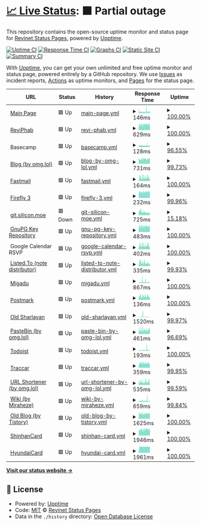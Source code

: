 # [📈 Live Status](https://status.revi.me): <!--live status--> **🟧 Partial outage**

This repository contains the open-source uptime monitor and status page for [Revinet Status Pages](https://status.revi.me), powered by [Upptime](https://github.com/upptime/upptime).

[![Uptime CI](https://github.com/revinet-status/upptime/workflows/Uptime%20CI/badge.svg)](https://github.com/revinet-status/upptime/actions?query=workflow%3A%22Uptime+CI%22)
[![Response Time CI](https://github.com/revinet-status/upptime/workflows/Response%20Time%20CI/badge.svg)](https://github.com/revinet-status/upptime/actions?query=workflow%3A%22Response+Time+CI%22)
[![Graphs CI](https://github.com/revinet-status/upptime/workflows/Graphs%20CI/badge.svg)](https://github.com/revinet-status/upptime/actions?query=workflow%3A%22Graphs+CI%22)
[![Static Site CI](https://github.com/revinet-status/upptime/workflows/Static%20Site%20CI/badge.svg)](https://github.com/revinet-status/upptime/actions?query=workflow%3A%22Static+Site+CI%22)
[![Summary CI](https://github.com/revinet-status/upptime/workflows/Summary%20CI/badge.svg)](https://github.com/revinet-status/upptime/actions?query=workflow%3A%22Summary+CI%22)

With [Upptime](https://upptime.js.org), you can get your own unlimited and free uptime monitor and status page, powered entirely by a GitHub repository. We use [Issues](https://github.com/revinet-status/upptime/issues) as incident reports, [Actions](https://github.com/revinet-status/upptime/actions) as uptime monitors, and [Pages](https://status.revi.me) for the status page.

<!--start: status pages-->
<!-- This summary is generated by Upptime (https://github.com/upptime/upptime) -->
<!-- Do not edit this manually, your changes will be overwritten -->
<!-- prettier-ignore -->
| URL | Status | History | Response Time | Uptime |
| --- | ------ | ------- | ------------- | ------ |
| <img alt="" src="https://icons.duckduckgo.com/ip3/revi.xyz.ico" height="13"> [Main Page](https://revi.xyz/) | 🟩 Up | [main-page.yml](https://github.com/revinet-status/upptime/commits/HEAD/history/main-page.yml) | <details><summary><img alt="Response time graph" src="./graphs/main-page/response-time-week.png" height="20"> 146ms</summary><br><a href="https://status.revi.me/history/main-page"><img alt="Response time 769" src="https://img.shields.io/endpoint?url=https%3A%2F%2Fraw.githubusercontent.com%2Frevinet-status%2Fupptime%2FHEAD%2Fapi%2Fmain-page%2Fresponse-time.json"></a><br><a href="https://status.revi.me/history/main-page"><img alt="24-hour response time 131" src="https://img.shields.io/endpoint?url=https%3A%2F%2Fraw.githubusercontent.com%2Frevinet-status%2Fupptime%2FHEAD%2Fapi%2Fmain-page%2Fresponse-time-day.json"></a><br><a href="https://status.revi.me/history/main-page"><img alt="7-day response time 146" src="https://img.shields.io/endpoint?url=https%3A%2F%2Fraw.githubusercontent.com%2Frevinet-status%2Fupptime%2FHEAD%2Fapi%2Fmain-page%2Fresponse-time-week.json"></a><br><a href="https://status.revi.me/history/main-page"><img alt="30-day response time 204" src="https://img.shields.io/endpoint?url=https%3A%2F%2Fraw.githubusercontent.com%2Frevinet-status%2Fupptime%2FHEAD%2Fapi%2Fmain-page%2Fresponse-time-month.json"></a><br><a href="https://status.revi.me/history/main-page"><img alt="1-year response time 769" src="https://img.shields.io/endpoint?url=https%3A%2F%2Fraw.githubusercontent.com%2Frevinet-status%2Fupptime%2FHEAD%2Fapi%2Fmain-page%2Fresponse-time-year.json"></a></details> | <details><summary><a href="https://status.revi.me/history/main-page">100.00%</a></summary><a href="https://status.revi.me/history/main-page"><img alt="All-time uptime 99.28%" src="https://img.shields.io/endpoint?url=https%3A%2F%2Fraw.githubusercontent.com%2Frevinet-status%2Fupptime%2FHEAD%2Fapi%2Fmain-page%2Fuptime.json"></a><br><a href="https://status.revi.me/history/main-page"><img alt="24-hour uptime 100.00%" src="https://img.shields.io/endpoint?url=https%3A%2F%2Fraw.githubusercontent.com%2Frevinet-status%2Fupptime%2FHEAD%2Fapi%2Fmain-page%2Fuptime-day.json"></a><br><a href="https://status.revi.me/history/main-page"><img alt="7-day uptime 100.00%" src="https://img.shields.io/endpoint?url=https%3A%2F%2Fraw.githubusercontent.com%2Frevinet-status%2Fupptime%2FHEAD%2Fapi%2Fmain-page%2Fuptime-week.json"></a><br><a href="https://status.revi.me/history/main-page"><img alt="30-day uptime 99.99%" src="https://img.shields.io/endpoint?url=https%3A%2F%2Fraw.githubusercontent.com%2Frevinet-status%2Fupptime%2FHEAD%2Fapi%2Fmain-page%2Fuptime-month.json"></a><br><a href="https://status.revi.me/history/main-page"><img alt="1-year uptime 99.28%" src="https://img.shields.io/endpoint?url=https%3A%2F%2Fraw.githubusercontent.com%2Frevinet-status%2Fupptime%2FHEAD%2Fapi%2Fmain-page%2Fuptime-year.json"></a></details>
| <img alt="" src="https://icons.duckduckgo.com/ip3/stuff.revi.xyz.ico" height="13"> [ReviPhab](https://stuff.revi.xyz/status/) | 🟩 Up | [revi-phab.yml](https://github.com/revinet-status/upptime/commits/HEAD/history/revi-phab.yml) | <details><summary><img alt="Response time graph" src="./graphs/revi-phab/response-time-week.png" height="20"> 629ms</summary><br><a href="https://status.revi.me/history/revi-phab"><img alt="Response time 785" src="https://img.shields.io/endpoint?url=https%3A%2F%2Fraw.githubusercontent.com%2Frevinet-status%2Fupptime%2FHEAD%2Fapi%2Frevi-phab%2Fresponse-time.json"></a><br><a href="https://status.revi.me/history/revi-phab"><img alt="24-hour response time 653" src="https://img.shields.io/endpoint?url=https%3A%2F%2Fraw.githubusercontent.com%2Frevinet-status%2Fupptime%2FHEAD%2Fapi%2Frevi-phab%2Fresponse-time-day.json"></a><br><a href="https://status.revi.me/history/revi-phab"><img alt="7-day response time 629" src="https://img.shields.io/endpoint?url=https%3A%2F%2Fraw.githubusercontent.com%2Frevinet-status%2Fupptime%2FHEAD%2Fapi%2Frevi-phab%2Fresponse-time-week.json"></a><br><a href="https://status.revi.me/history/revi-phab"><img alt="30-day response time 643" src="https://img.shields.io/endpoint?url=https%3A%2F%2Fraw.githubusercontent.com%2Frevinet-status%2Fupptime%2FHEAD%2Fapi%2Frevi-phab%2Fresponse-time-month.json"></a><br><a href="https://status.revi.me/history/revi-phab"><img alt="1-year response time 785" src="https://img.shields.io/endpoint?url=https%3A%2F%2Fraw.githubusercontent.com%2Frevinet-status%2Fupptime%2FHEAD%2Fapi%2Frevi-phab%2Fresponse-time-year.json"></a></details> | <details><summary><a href="https://status.revi.me/history/revi-phab">100.00%</a></summary><a href="https://status.revi.me/history/revi-phab"><img alt="All-time uptime 85.86%" src="https://img.shields.io/endpoint?url=https%3A%2F%2Fraw.githubusercontent.com%2Frevinet-status%2Fupptime%2FHEAD%2Fapi%2Frevi-phab%2Fuptime.json"></a><br><a href="https://status.revi.me/history/revi-phab"><img alt="24-hour uptime 100.00%" src="https://img.shields.io/endpoint?url=https%3A%2F%2Fraw.githubusercontent.com%2Frevinet-status%2Fupptime%2FHEAD%2Fapi%2Frevi-phab%2Fuptime-day.json"></a><br><a href="https://status.revi.me/history/revi-phab"><img alt="7-day uptime 100.00%" src="https://img.shields.io/endpoint?url=https%3A%2F%2Fraw.githubusercontent.com%2Frevinet-status%2Fupptime%2FHEAD%2Fapi%2Frevi-phab%2Fuptime-week.json"></a><br><a href="https://status.revi.me/history/revi-phab"><img alt="30-day uptime 100.00%" src="https://img.shields.io/endpoint?url=https%3A%2F%2Fraw.githubusercontent.com%2Frevinet-status%2Fupptime%2FHEAD%2Fapi%2Frevi-phab%2Fuptime-month.json"></a><br><a href="https://status.revi.me/history/revi-phab"><img alt="1-year uptime 85.86%" src="https://img.shields.io/endpoint?url=https%3A%2F%2Fraw.githubusercontent.com%2Frevinet-status%2Fupptime%2FHEAD%2Fapi%2Frevi-phab%2Fuptime-year.json"></a></details>
| <img alt="" src="https://basecamp.com/favicon.ico" height="13"> Basecamp | 🟩 Up | [basecamp.yml](https://github.com/revinet-status/upptime/commits/HEAD/history/basecamp.yml) | <details><summary><img alt="Response time graph" src="./graphs/basecamp/response-time-week.png" height="20"> 128ms</summary><br><a href="https://status.revi.me/history/basecamp"><img alt="Response time 146" src="https://img.shields.io/endpoint?url=https%3A%2F%2Fraw.githubusercontent.com%2Frevinet-status%2Fupptime%2FHEAD%2Fapi%2Fbasecamp%2Fresponse-time.json"></a><br><a href="https://status.revi.me/history/basecamp"><img alt="24-hour response time 131" src="https://img.shields.io/endpoint?url=https%3A%2F%2Fraw.githubusercontent.com%2Frevinet-status%2Fupptime%2FHEAD%2Fapi%2Fbasecamp%2Fresponse-time-day.json"></a><br><a href="https://status.revi.me/history/basecamp"><img alt="7-day response time 128" src="https://img.shields.io/endpoint?url=https%3A%2F%2Fraw.githubusercontent.com%2Frevinet-status%2Fupptime%2FHEAD%2Fapi%2Fbasecamp%2Fresponse-time-week.json"></a><br><a href="https://status.revi.me/history/basecamp"><img alt="30-day response time 139" src="https://img.shields.io/endpoint?url=https%3A%2F%2Fraw.githubusercontent.com%2Frevinet-status%2Fupptime%2FHEAD%2Fapi%2Fbasecamp%2Fresponse-time-month.json"></a><br><a href="https://status.revi.me/history/basecamp"><img alt="1-year response time 146" src="https://img.shields.io/endpoint?url=https%3A%2F%2Fraw.githubusercontent.com%2Frevinet-status%2Fupptime%2FHEAD%2Fapi%2Fbasecamp%2Fresponse-time-year.json"></a></details> | <details><summary><a href="https://status.revi.me/history/basecamp">96.55%</a></summary><a href="https://status.revi.me/history/basecamp"><img alt="All-time uptime 99.84%" src="https://img.shields.io/endpoint?url=https%3A%2F%2Fraw.githubusercontent.com%2Frevinet-status%2Fupptime%2FHEAD%2Fapi%2Fbasecamp%2Fuptime.json"></a><br><a href="https://status.revi.me/history/basecamp"><img alt="24-hour uptime 94.83%" src="https://img.shields.io/endpoint?url=https%3A%2F%2Fraw.githubusercontent.com%2Frevinet-status%2Fupptime%2FHEAD%2Fapi%2Fbasecamp%2Fuptime-day.json"></a><br><a href="https://status.revi.me/history/basecamp"><img alt="7-day uptime 96.55%" src="https://img.shields.io/endpoint?url=https%3A%2F%2Fraw.githubusercontent.com%2Frevinet-status%2Fupptime%2FHEAD%2Fapi%2Fbasecamp%2Fuptime-week.json"></a><br><a href="https://status.revi.me/history/basecamp"><img alt="30-day uptime 99.03%" src="https://img.shields.io/endpoint?url=https%3A%2F%2Fraw.githubusercontent.com%2Frevinet-status%2Fupptime%2FHEAD%2Fapi%2Fbasecamp%2Fuptime-month.json"></a><br><a href="https://status.revi.me/history/basecamp"><img alt="1-year uptime 99.84%" src="https://img.shields.io/endpoint?url=https%3A%2F%2Fraw.githubusercontent.com%2Frevinet-status%2Fupptime%2FHEAD%2Fapi%2Fbasecamp%2Fuptime-year.json"></a></details>
| <img alt="" src="https://icons.duckduckgo.com/ip3/revi.blog.ico" height="13"> [Blog (by omg.lol)](https://revi.blog/P86) | 🟩 Up | [blog-by-omg-lol.yml](https://github.com/revinet-status/upptime/commits/HEAD/history/blog-by-omg-lol.yml) | <details><summary><img alt="Response time graph" src="./graphs/blog-by-omg-lol/response-time-week.png" height="20"> 731ms</summary><br><a href="https://status.revi.me/history/blog-by-omg-lol"><img alt="Response time 740" src="https://img.shields.io/endpoint?url=https%3A%2F%2Fraw.githubusercontent.com%2Frevinet-status%2Fupptime%2FHEAD%2Fapi%2Fblog-by-omg-lol%2Fresponse-time.json"></a><br><a href="https://status.revi.me/history/blog-by-omg-lol"><img alt="24-hour response time 796" src="https://img.shields.io/endpoint?url=https%3A%2F%2Fraw.githubusercontent.com%2Frevinet-status%2Fupptime%2FHEAD%2Fapi%2Fblog-by-omg-lol%2Fresponse-time-day.json"></a><br><a href="https://status.revi.me/history/blog-by-omg-lol"><img alt="7-day response time 731" src="https://img.shields.io/endpoint?url=https%3A%2F%2Fraw.githubusercontent.com%2Frevinet-status%2Fupptime%2FHEAD%2Fapi%2Fblog-by-omg-lol%2Fresponse-time-week.json"></a><br><a href="https://status.revi.me/history/blog-by-omg-lol"><img alt="30-day response time 832" src="https://img.shields.io/endpoint?url=https%3A%2F%2Fraw.githubusercontent.com%2Frevinet-status%2Fupptime%2FHEAD%2Fapi%2Fblog-by-omg-lol%2Fresponse-time-month.json"></a><br><a href="https://status.revi.me/history/blog-by-omg-lol"><img alt="1-year response time 740" src="https://img.shields.io/endpoint?url=https%3A%2F%2Fraw.githubusercontent.com%2Frevinet-status%2Fupptime%2FHEAD%2Fapi%2Fblog-by-omg-lol%2Fresponse-time-year.json"></a></details> | <details><summary><a href="https://status.revi.me/history/blog-by-omg-lol">99.73%</a></summary><a href="https://status.revi.me/history/blog-by-omg-lol"><img alt="All-time uptime 96.36%" src="https://img.shields.io/endpoint?url=https%3A%2F%2Fraw.githubusercontent.com%2Frevinet-status%2Fupptime%2FHEAD%2Fapi%2Fblog-by-omg-lol%2Fuptime.json"></a><br><a href="https://status.revi.me/history/blog-by-omg-lol"><img alt="24-hour uptime 99.11%" src="https://img.shields.io/endpoint?url=https%3A%2F%2Fraw.githubusercontent.com%2Frevinet-status%2Fupptime%2FHEAD%2Fapi%2Fblog-by-omg-lol%2Fuptime-day.json"></a><br><a href="https://status.revi.me/history/blog-by-omg-lol"><img alt="7-day uptime 99.73%" src="https://img.shields.io/endpoint?url=https%3A%2F%2Fraw.githubusercontent.com%2Frevinet-status%2Fupptime%2FHEAD%2Fapi%2Fblog-by-omg-lol%2Fuptime-week.json"></a><br><a href="https://status.revi.me/history/blog-by-omg-lol"><img alt="30-day uptime 99.78%" src="https://img.shields.io/endpoint?url=https%3A%2F%2Fraw.githubusercontent.com%2Frevinet-status%2Fupptime%2FHEAD%2Fapi%2Fblog-by-omg-lol%2Fuptime-month.json"></a><br><a href="https://status.revi.me/history/blog-by-omg-lol"><img alt="1-year uptime 96.36%" src="https://img.shields.io/endpoint?url=https%3A%2F%2Fraw.githubusercontent.com%2Frevinet-status%2Fupptime%2FHEAD%2Fapi%2Fblog-by-omg-lol%2Fuptime-year.json"></a></details>
| <img alt="" src="https://icons.duckduckgo.com/ip3/app.fastmail.com.ico" height="13"> [Fastmail](https://app.fastmail.com/) | 🟩 Up | [fastmail.yml](https://github.com/revinet-status/upptime/commits/HEAD/history/fastmail.yml) | <details><summary><img alt="Response time graph" src="./graphs/fastmail/response-time-week.png" height="20"> 164ms</summary><br><a href="https://status.revi.me/history/fastmail"><img alt="Response time 184" src="https://img.shields.io/endpoint?url=https%3A%2F%2Fraw.githubusercontent.com%2Frevinet-status%2Fupptime%2FHEAD%2Fapi%2Ffastmail%2Fresponse-time.json"></a><br><a href="https://status.revi.me/history/fastmail"><img alt="24-hour response time 145" src="https://img.shields.io/endpoint?url=https%3A%2F%2Fraw.githubusercontent.com%2Frevinet-status%2Fupptime%2FHEAD%2Fapi%2Ffastmail%2Fresponse-time-day.json"></a><br><a href="https://status.revi.me/history/fastmail"><img alt="7-day response time 164" src="https://img.shields.io/endpoint?url=https%3A%2F%2Fraw.githubusercontent.com%2Frevinet-status%2Fupptime%2FHEAD%2Fapi%2Ffastmail%2Fresponse-time-week.json"></a><br><a href="https://status.revi.me/history/fastmail"><img alt="30-day response time 163" src="https://img.shields.io/endpoint?url=https%3A%2F%2Fraw.githubusercontent.com%2Frevinet-status%2Fupptime%2FHEAD%2Fapi%2Ffastmail%2Fresponse-time-month.json"></a><br><a href="https://status.revi.me/history/fastmail"><img alt="1-year response time 184" src="https://img.shields.io/endpoint?url=https%3A%2F%2Fraw.githubusercontent.com%2Frevinet-status%2Fupptime%2FHEAD%2Fapi%2Ffastmail%2Fresponse-time-year.json"></a></details> | <details><summary><a href="https://status.revi.me/history/fastmail">100.00%</a></summary><a href="https://status.revi.me/history/fastmail"><img alt="All-time uptime 100.00%" src="https://img.shields.io/endpoint?url=https%3A%2F%2Fraw.githubusercontent.com%2Frevinet-status%2Fupptime%2FHEAD%2Fapi%2Ffastmail%2Fuptime.json"></a><br><a href="https://status.revi.me/history/fastmail"><img alt="24-hour uptime 100.00%" src="https://img.shields.io/endpoint?url=https%3A%2F%2Fraw.githubusercontent.com%2Frevinet-status%2Fupptime%2FHEAD%2Fapi%2Ffastmail%2Fuptime-day.json"></a><br><a href="https://status.revi.me/history/fastmail"><img alt="7-day uptime 100.00%" src="https://img.shields.io/endpoint?url=https%3A%2F%2Fraw.githubusercontent.com%2Frevinet-status%2Fupptime%2FHEAD%2Fapi%2Ffastmail%2Fuptime-week.json"></a><br><a href="https://status.revi.me/history/fastmail"><img alt="30-day uptime 100.00%" src="https://img.shields.io/endpoint?url=https%3A%2F%2Fraw.githubusercontent.com%2Frevinet-status%2Fupptime%2FHEAD%2Fapi%2Ffastmail%2Fuptime-month.json"></a><br><a href="https://status.revi.me/history/fastmail"><img alt="1-year uptime 100.00%" src="https://img.shields.io/endpoint?url=https%3A%2F%2Fraw.githubusercontent.com%2Frevinet-status%2Fupptime%2FHEAD%2Fapi%2Ffastmail%2Fuptime-year.json"></a></details>
| <img alt="" src="https://icons.duckduckgo.com/ip3/ff3.revi.xyz.ico" height="13"> [Firefly 3](https://ff3.revi.xyz/login) | 🟩 Up | [firefly-3.yml](https://github.com/revinet-status/upptime/commits/HEAD/history/firefly-3.yml) | <details><summary><img alt="Response time graph" src="./graphs/firefly-3/response-time-week.png" height="20"> 232ms</summary><br><a href="https://status.revi.me/history/firefly-3"><img alt="Response time 244" src="https://img.shields.io/endpoint?url=https%3A%2F%2Fraw.githubusercontent.com%2Frevinet-status%2Fupptime%2FHEAD%2Fapi%2Ffirefly-3%2Fresponse-time.json"></a><br><a href="https://status.revi.me/history/firefly-3"><img alt="24-hour response time 244" src="https://img.shields.io/endpoint?url=https%3A%2F%2Fraw.githubusercontent.com%2Frevinet-status%2Fupptime%2FHEAD%2Fapi%2Ffirefly-3%2Fresponse-time-day.json"></a><br><a href="https://status.revi.me/history/firefly-3"><img alt="7-day response time 232" src="https://img.shields.io/endpoint?url=https%3A%2F%2Fraw.githubusercontent.com%2Frevinet-status%2Fupptime%2FHEAD%2Fapi%2Ffirefly-3%2Fresponse-time-week.json"></a><br><a href="https://status.revi.me/history/firefly-3"><img alt="30-day response time 255" src="https://img.shields.io/endpoint?url=https%3A%2F%2Fraw.githubusercontent.com%2Frevinet-status%2Fupptime%2FHEAD%2Fapi%2Ffirefly-3%2Fresponse-time-month.json"></a><br><a href="https://status.revi.me/history/firefly-3"><img alt="1-year response time 244" src="https://img.shields.io/endpoint?url=https%3A%2F%2Fraw.githubusercontent.com%2Frevinet-status%2Fupptime%2FHEAD%2Fapi%2Ffirefly-3%2Fresponse-time-year.json"></a></details> | <details><summary><a href="https://status.revi.me/history/firefly-3">99.96%</a></summary><a href="https://status.revi.me/history/firefly-3"><img alt="All-time uptime 96.82%" src="https://img.shields.io/endpoint?url=https%3A%2F%2Fraw.githubusercontent.com%2Frevinet-status%2Fupptime%2FHEAD%2Fapi%2Ffirefly-3%2Fuptime.json"></a><br><a href="https://status.revi.me/history/firefly-3"><img alt="24-hour uptime 100.00%" src="https://img.shields.io/endpoint?url=https%3A%2F%2Fraw.githubusercontent.com%2Frevinet-status%2Fupptime%2FHEAD%2Fapi%2Ffirefly-3%2Fuptime-day.json"></a><br><a href="https://status.revi.me/history/firefly-3"><img alt="7-day uptime 99.96%" src="https://img.shields.io/endpoint?url=https%3A%2F%2Fraw.githubusercontent.com%2Frevinet-status%2Fupptime%2FHEAD%2Fapi%2Ffirefly-3%2Fuptime-week.json"></a><br><a href="https://status.revi.me/history/firefly-3"><img alt="30-day uptime 98.20%" src="https://img.shields.io/endpoint?url=https%3A%2F%2Fraw.githubusercontent.com%2Frevinet-status%2Fupptime%2FHEAD%2Fapi%2Ffirefly-3%2Fuptime-month.json"></a><br><a href="https://status.revi.me/history/firefly-3"><img alt="1-year uptime 96.82%" src="https://img.shields.io/endpoint?url=https%3A%2F%2Fraw.githubusercontent.com%2Frevinet-status%2Fupptime%2FHEAD%2Fapi%2Ffirefly-3%2Fuptime-year.json"></a></details>
| <img alt="" src="https://icons.duckduckgo.com/ip3/git.silicon.moe.ico" height="13"> [git.silicon.moe](https://git.silicon.moe/revi/todo/-/issues/4) | 🟥 Down | [git-silicon-moe.yml](https://github.com/revinet-status/upptime/commits/HEAD/history/git-silicon-moe.yml) | <details><summary><img alt="Response time graph" src="./graphs/git-silicon-moe/response-time-week.png" height="20"> 725ms</summary><br><a href="https://status.revi.me/history/git-silicon-moe"><img alt="Response time 1050" src="https://img.shields.io/endpoint?url=https%3A%2F%2Fraw.githubusercontent.com%2Frevinet-status%2Fupptime%2FHEAD%2Fapi%2Fgit-silicon-moe%2Fresponse-time.json"></a><br><a href="https://status.revi.me/history/git-silicon-moe"><img alt="24-hour response time 610" src="https://img.shields.io/endpoint?url=https%3A%2F%2Fraw.githubusercontent.com%2Frevinet-status%2Fupptime%2FHEAD%2Fapi%2Fgit-silicon-moe%2Fresponse-time-day.json"></a><br><a href="https://status.revi.me/history/git-silicon-moe"><img alt="7-day response time 725" src="https://img.shields.io/endpoint?url=https%3A%2F%2Fraw.githubusercontent.com%2Frevinet-status%2Fupptime%2FHEAD%2Fapi%2Fgit-silicon-moe%2Fresponse-time-week.json"></a><br><a href="https://status.revi.me/history/git-silicon-moe"><img alt="30-day response time 941" src="https://img.shields.io/endpoint?url=https%3A%2F%2Fraw.githubusercontent.com%2Frevinet-status%2Fupptime%2FHEAD%2Fapi%2Fgit-silicon-moe%2Fresponse-time-month.json"></a><br><a href="https://status.revi.me/history/git-silicon-moe"><img alt="1-year response time 1050" src="https://img.shields.io/endpoint?url=https%3A%2F%2Fraw.githubusercontent.com%2Frevinet-status%2Fupptime%2FHEAD%2Fapi%2Fgit-silicon-moe%2Fresponse-time-year.json"></a></details> | <details><summary><a href="https://status.revi.me/history/git-silicon-moe">15.18%</a></summary><a href="https://status.revi.me/history/git-silicon-moe"><img alt="All-time uptime 95.91%" src="https://img.shields.io/endpoint?url=https%3A%2F%2Fraw.githubusercontent.com%2Frevinet-status%2Fupptime%2FHEAD%2Fapi%2Fgit-silicon-moe%2Fuptime.json"></a><br><a href="https://status.revi.me/history/git-silicon-moe"><img alt="24-hour uptime 0.00%" src="https://img.shields.io/endpoint?url=https%3A%2F%2Fraw.githubusercontent.com%2Frevinet-status%2Fupptime%2FHEAD%2Fapi%2Fgit-silicon-moe%2Fuptime-day.json"></a><br><a href="https://status.revi.me/history/git-silicon-moe"><img alt="7-day uptime 15.18%" src="https://img.shields.io/endpoint?url=https%3A%2F%2Fraw.githubusercontent.com%2Frevinet-status%2Fupptime%2FHEAD%2Fapi%2Fgit-silicon-moe%2Fuptime-week.json"></a><br><a href="https://status.revi.me/history/git-silicon-moe"><img alt="30-day uptime 80.47%" src="https://img.shields.io/endpoint?url=https%3A%2F%2Fraw.githubusercontent.com%2Frevinet-status%2Fupptime%2FHEAD%2Fapi%2Fgit-silicon-moe%2Fuptime-month.json"></a><br><a href="https://status.revi.me/history/git-silicon-moe"><img alt="1-year uptime 95.91%" src="https://img.shields.io/endpoint?url=https%3A%2F%2Fraw.githubusercontent.com%2Frevinet-status%2Fupptime%2FHEAD%2Fapi%2Fgit-silicon-moe%2Fuptime-year.json"></a></details>
| <img alt="" src="https://static.miraheze.org/reviwiki/0/09/Reviwikifavicon.ico" height="13"> [GnuPG Key Repository](https://k.revi.xyz/0xBEFF197A.asc) | 🟩 Up | [gnu-pg-key-repository.yml](https://github.com/revinet-status/upptime/commits/HEAD/history/gnu-pg-key-repository.yml) | <details><summary><img alt="Response time graph" src="./graphs/gnu-pg-key-repository/response-time-week.png" height="20"> 483ms</summary><br><a href="https://status.revi.me/history/gnu-pg-key-repository"><img alt="Response time 471" src="https://img.shields.io/endpoint?url=https%3A%2F%2Fraw.githubusercontent.com%2Frevinet-status%2Fupptime%2FHEAD%2Fapi%2Fgnu-pg-key-repository%2Fresponse-time.json"></a><br><a href="https://status.revi.me/history/gnu-pg-key-repository"><img alt="24-hour response time 473" src="https://img.shields.io/endpoint?url=https%3A%2F%2Fraw.githubusercontent.com%2Frevinet-status%2Fupptime%2FHEAD%2Fapi%2Fgnu-pg-key-repository%2Fresponse-time-day.json"></a><br><a href="https://status.revi.me/history/gnu-pg-key-repository"><img alt="7-day response time 483" src="https://img.shields.io/endpoint?url=https%3A%2F%2Fraw.githubusercontent.com%2Frevinet-status%2Fupptime%2FHEAD%2Fapi%2Fgnu-pg-key-repository%2Fresponse-time-week.json"></a><br><a href="https://status.revi.me/history/gnu-pg-key-repository"><img alt="30-day response time 485" src="https://img.shields.io/endpoint?url=https%3A%2F%2Fraw.githubusercontent.com%2Frevinet-status%2Fupptime%2FHEAD%2Fapi%2Fgnu-pg-key-repository%2Fresponse-time-month.json"></a><br><a href="https://status.revi.me/history/gnu-pg-key-repository"><img alt="1-year response time 471" src="https://img.shields.io/endpoint?url=https%3A%2F%2Fraw.githubusercontent.com%2Frevinet-status%2Fupptime%2FHEAD%2Fapi%2Fgnu-pg-key-repository%2Fresponse-time-year.json"></a></details> | <details><summary><a href="https://status.revi.me/history/gnu-pg-key-repository">100.00%</a></summary><a href="https://status.revi.me/history/gnu-pg-key-repository"><img alt="All-time uptime 100.00%" src="https://img.shields.io/endpoint?url=https%3A%2F%2Fraw.githubusercontent.com%2Frevinet-status%2Fupptime%2FHEAD%2Fapi%2Fgnu-pg-key-repository%2Fuptime.json"></a><br><a href="https://status.revi.me/history/gnu-pg-key-repository"><img alt="24-hour uptime 100.00%" src="https://img.shields.io/endpoint?url=https%3A%2F%2Fraw.githubusercontent.com%2Frevinet-status%2Fupptime%2FHEAD%2Fapi%2Fgnu-pg-key-repository%2Fuptime-day.json"></a><br><a href="https://status.revi.me/history/gnu-pg-key-repository"><img alt="7-day uptime 100.00%" src="https://img.shields.io/endpoint?url=https%3A%2F%2Fraw.githubusercontent.com%2Frevinet-status%2Fupptime%2FHEAD%2Fapi%2Fgnu-pg-key-repository%2Fuptime-week.json"></a><br><a href="https://status.revi.me/history/gnu-pg-key-repository"><img alt="30-day uptime 100.00%" src="https://img.shields.io/endpoint?url=https%3A%2F%2Fraw.githubusercontent.com%2Frevinet-status%2Fupptime%2FHEAD%2Fapi%2Fgnu-pg-key-repository%2Fuptime-month.json"></a><br><a href="https://status.revi.me/history/gnu-pg-key-repository"><img alt="1-year uptime 100.00%" src="https://img.shields.io/endpoint?url=https%3A%2F%2Fraw.githubusercontent.com%2Frevinet-status%2Fupptime%2FHEAD%2Fapi%2Fgnu-pg-key-repository%2Fuptime-year.json"></a></details>
| <img alt="" src="https://workspace.google.com/favicon.ico" height="13"> Google Calendar RSVP | 🟩 Up | [google-calendar-rsvp.yml](https://github.com/revinet-status/upptime/commits/HEAD/history/google-calendar-rsvp.yml) | <details><summary><img alt="Response time graph" src="./graphs/google-calendar-rsvp/response-time-week.png" height="20"> 402ms</summary><br><a href="https://status.revi.me/history/google-calendar-rsvp"><img alt="Response time 249" src="https://img.shields.io/endpoint?url=https%3A%2F%2Fraw.githubusercontent.com%2Frevinet-status%2Fupptime%2FHEAD%2Fapi%2Fgoogle-calendar-rsvp%2Fresponse-time.json"></a><br><a href="https://status.revi.me/history/google-calendar-rsvp"><img alt="24-hour response time 373" src="https://img.shields.io/endpoint?url=https%3A%2F%2Fraw.githubusercontent.com%2Frevinet-status%2Fupptime%2FHEAD%2Fapi%2Fgoogle-calendar-rsvp%2Fresponse-time-day.json"></a><br><a href="https://status.revi.me/history/google-calendar-rsvp"><img alt="7-day response time 402" src="https://img.shields.io/endpoint?url=https%3A%2F%2Fraw.githubusercontent.com%2Frevinet-status%2Fupptime%2FHEAD%2Fapi%2Fgoogle-calendar-rsvp%2Fresponse-time-week.json"></a><br><a href="https://status.revi.me/history/google-calendar-rsvp"><img alt="30-day response time 338" src="https://img.shields.io/endpoint?url=https%3A%2F%2Fraw.githubusercontent.com%2Frevinet-status%2Fupptime%2FHEAD%2Fapi%2Fgoogle-calendar-rsvp%2Fresponse-time-month.json"></a><br><a href="https://status.revi.me/history/google-calendar-rsvp"><img alt="1-year response time 249" src="https://img.shields.io/endpoint?url=https%3A%2F%2Fraw.githubusercontent.com%2Frevinet-status%2Fupptime%2FHEAD%2Fapi%2Fgoogle-calendar-rsvp%2Fresponse-time-year.json"></a></details> | <details><summary><a href="https://status.revi.me/history/google-calendar-rsvp">100.00%</a></summary><a href="https://status.revi.me/history/google-calendar-rsvp"><img alt="All-time uptime 100.00%" src="https://img.shields.io/endpoint?url=https%3A%2F%2Fraw.githubusercontent.com%2Frevinet-status%2Fupptime%2FHEAD%2Fapi%2Fgoogle-calendar-rsvp%2Fuptime.json"></a><br><a href="https://status.revi.me/history/google-calendar-rsvp"><img alt="24-hour uptime 100.00%" src="https://img.shields.io/endpoint?url=https%3A%2F%2Fraw.githubusercontent.com%2Frevinet-status%2Fupptime%2FHEAD%2Fapi%2Fgoogle-calendar-rsvp%2Fuptime-day.json"></a><br><a href="https://status.revi.me/history/google-calendar-rsvp"><img alt="7-day uptime 100.00%" src="https://img.shields.io/endpoint?url=https%3A%2F%2Fraw.githubusercontent.com%2Frevinet-status%2Fupptime%2FHEAD%2Fapi%2Fgoogle-calendar-rsvp%2Fuptime-week.json"></a><br><a href="https://status.revi.me/history/google-calendar-rsvp"><img alt="30-day uptime 100.00%" src="https://img.shields.io/endpoint?url=https%3A%2F%2Fraw.githubusercontent.com%2Frevinet-status%2Fupptime%2FHEAD%2Fapi%2Fgoogle-calendar-rsvp%2Fuptime-month.json"></a><br><a href="https://status.revi.me/history/google-calendar-rsvp"><img alt="1-year uptime 100.00%" src="https://img.shields.io/endpoint?url=https%3A%2F%2Fraw.githubusercontent.com%2Frevinet-status%2Fupptime%2FHEAD%2Fapi%2Fgoogle-calendar-rsvp%2Fuptime-year.json"></a></details>
| <img alt="" src="https://icons.duckduckgo.com/ip3/listed.to.ico" height="13"> [Listed.To (note distributor)](https://listed.to/p/wrEd7iVigI) | 🟩 Up | [listed-to-note-distributor.yml](https://github.com/revinet-status/upptime/commits/HEAD/history/listed-to-note-distributor.yml) | <details><summary><img alt="Response time graph" src="./graphs/listed-to-note-distributor/response-time-week.png" height="20"> 335ms</summary><br><a href="https://status.revi.me/history/listed-to-note-distributor"><img alt="Response time 405" src="https://img.shields.io/endpoint?url=https%3A%2F%2Fraw.githubusercontent.com%2Frevinet-status%2Fupptime%2FHEAD%2Fapi%2Flisted-to-note-distributor%2Fresponse-time.json"></a><br><a href="https://status.revi.me/history/listed-to-note-distributor"><img alt="24-hour response time 280" src="https://img.shields.io/endpoint?url=https%3A%2F%2Fraw.githubusercontent.com%2Frevinet-status%2Fupptime%2FHEAD%2Fapi%2Flisted-to-note-distributor%2Fresponse-time-day.json"></a><br><a href="https://status.revi.me/history/listed-to-note-distributor"><img alt="7-day response time 335" src="https://img.shields.io/endpoint?url=https%3A%2F%2Fraw.githubusercontent.com%2Frevinet-status%2Fupptime%2FHEAD%2Fapi%2Flisted-to-note-distributor%2Fresponse-time-week.json"></a><br><a href="https://status.revi.me/history/listed-to-note-distributor"><img alt="30-day response time 383" src="https://img.shields.io/endpoint?url=https%3A%2F%2Fraw.githubusercontent.com%2Frevinet-status%2Fupptime%2FHEAD%2Fapi%2Flisted-to-note-distributor%2Fresponse-time-month.json"></a><br><a href="https://status.revi.me/history/listed-to-note-distributor"><img alt="1-year response time 405" src="https://img.shields.io/endpoint?url=https%3A%2F%2Fraw.githubusercontent.com%2Frevinet-status%2Fupptime%2FHEAD%2Fapi%2Flisted-to-note-distributor%2Fresponse-time-year.json"></a></details> | <details><summary><a href="https://status.revi.me/history/listed-to-note-distributor">99.93%</a></summary><a href="https://status.revi.me/history/listed-to-note-distributor"><img alt="All-time uptime 99.95%" src="https://img.shields.io/endpoint?url=https%3A%2F%2Fraw.githubusercontent.com%2Frevinet-status%2Fupptime%2FHEAD%2Fapi%2Flisted-to-note-distributor%2Fuptime.json"></a><br><a href="https://status.revi.me/history/listed-to-note-distributor"><img alt="24-hour uptime 100.00%" src="https://img.shields.io/endpoint?url=https%3A%2F%2Fraw.githubusercontent.com%2Frevinet-status%2Fupptime%2FHEAD%2Fapi%2Flisted-to-note-distributor%2Fuptime-day.json"></a><br><a href="https://status.revi.me/history/listed-to-note-distributor"><img alt="7-day uptime 99.93%" src="https://img.shields.io/endpoint?url=https%3A%2F%2Fraw.githubusercontent.com%2Frevinet-status%2Fupptime%2FHEAD%2Fapi%2Flisted-to-note-distributor%2Fuptime-week.json"></a><br><a href="https://status.revi.me/history/listed-to-note-distributor"><img alt="30-day uptime 99.94%" src="https://img.shields.io/endpoint?url=https%3A%2F%2Fraw.githubusercontent.com%2Frevinet-status%2Fupptime%2FHEAD%2Fapi%2Flisted-to-note-distributor%2Fuptime-month.json"></a><br><a href="https://status.revi.me/history/listed-to-note-distributor"><img alt="1-year uptime 99.95%" src="https://img.shields.io/endpoint?url=https%3A%2F%2Fraw.githubusercontent.com%2Frevinet-status%2Fupptime%2FHEAD%2Fapi%2Flisted-to-note-distributor%2Fuptime-year.json"></a></details>
| <img alt="" src="https://icons.duckduckgo.com/ip3/admin.migadu.com.ico" height="13"> [Migadu](https://admin.migadu.com/public/login) | 🟩 Up | [migadu.yml](https://github.com/revinet-status/upptime/commits/HEAD/history/migadu.yml) | <details><summary><img alt="Response time graph" src="./graphs/migadu/response-time-week.png" height="20"> 867ms</summary><br><a href="https://status.revi.me/history/migadu"><img alt="Response time 675" src="https://img.shields.io/endpoint?url=https%3A%2F%2Fraw.githubusercontent.com%2Frevinet-status%2Fupptime%2FHEAD%2Fapi%2Fmigadu%2Fresponse-time.json"></a><br><a href="https://status.revi.me/history/migadu"><img alt="24-hour response time 877" src="https://img.shields.io/endpoint?url=https%3A%2F%2Fraw.githubusercontent.com%2Frevinet-status%2Fupptime%2FHEAD%2Fapi%2Fmigadu%2Fresponse-time-day.json"></a><br><a href="https://status.revi.me/history/migadu"><img alt="7-day response time 867" src="https://img.shields.io/endpoint?url=https%3A%2F%2Fraw.githubusercontent.com%2Frevinet-status%2Fupptime%2FHEAD%2Fapi%2Fmigadu%2Fresponse-time-week.json"></a><br><a href="https://status.revi.me/history/migadu"><img alt="30-day response time 690" src="https://img.shields.io/endpoint?url=https%3A%2F%2Fraw.githubusercontent.com%2Frevinet-status%2Fupptime%2FHEAD%2Fapi%2Fmigadu%2Fresponse-time-month.json"></a><br><a href="https://status.revi.me/history/migadu"><img alt="1-year response time 675" src="https://img.shields.io/endpoint?url=https%3A%2F%2Fraw.githubusercontent.com%2Frevinet-status%2Fupptime%2FHEAD%2Fapi%2Fmigadu%2Fresponse-time-year.json"></a></details> | <details><summary><a href="https://status.revi.me/history/migadu">100.00%</a></summary><a href="https://status.revi.me/history/migadu"><img alt="All-time uptime 100.00%" src="https://img.shields.io/endpoint?url=https%3A%2F%2Fraw.githubusercontent.com%2Frevinet-status%2Fupptime%2FHEAD%2Fapi%2Fmigadu%2Fuptime.json"></a><br><a href="https://status.revi.me/history/migadu"><img alt="24-hour uptime 100.00%" src="https://img.shields.io/endpoint?url=https%3A%2F%2Fraw.githubusercontent.com%2Frevinet-status%2Fupptime%2FHEAD%2Fapi%2Fmigadu%2Fuptime-day.json"></a><br><a href="https://status.revi.me/history/migadu"><img alt="7-day uptime 100.00%" src="https://img.shields.io/endpoint?url=https%3A%2F%2Fraw.githubusercontent.com%2Frevinet-status%2Fupptime%2FHEAD%2Fapi%2Fmigadu%2Fuptime-week.json"></a><br><a href="https://status.revi.me/history/migadu"><img alt="30-day uptime 100.00%" src="https://img.shields.io/endpoint?url=https%3A%2F%2Fraw.githubusercontent.com%2Frevinet-status%2Fupptime%2FHEAD%2Fapi%2Fmigadu%2Fuptime-month.json"></a><br><a href="https://status.revi.me/history/migadu"><img alt="1-year uptime 100.00%" src="https://img.shields.io/endpoint?url=https%3A%2F%2Fraw.githubusercontent.com%2Frevinet-status%2Fupptime%2FHEAD%2Fapi%2Fmigadu%2Fuptime-year.json"></a></details>
| <img alt="" src="https://postmarkapp.com/images/favicon.ico" height="13"> [Postmark](https://api.postmarkapp.com/senders?count=50&offset=0) | 🟩 Up | [postmark.yml](https://github.com/revinet-status/upptime/commits/HEAD/history/postmark.yml) | <details><summary><img alt="Response time graph" src="./graphs/postmark/response-time-week.png" height="20"> 136ms</summary><br><a href="https://status.revi.me/history/postmark"><img alt="Response time 167" src="https://img.shields.io/endpoint?url=https%3A%2F%2Fraw.githubusercontent.com%2Frevinet-status%2Fupptime%2FHEAD%2Fapi%2Fpostmark%2Fresponse-time.json"></a><br><a href="https://status.revi.me/history/postmark"><img alt="24-hour response time 131" src="https://img.shields.io/endpoint?url=https%3A%2F%2Fraw.githubusercontent.com%2Frevinet-status%2Fupptime%2FHEAD%2Fapi%2Fpostmark%2Fresponse-time-day.json"></a><br><a href="https://status.revi.me/history/postmark"><img alt="7-day response time 136" src="https://img.shields.io/endpoint?url=https%3A%2F%2Fraw.githubusercontent.com%2Frevinet-status%2Fupptime%2FHEAD%2Fapi%2Fpostmark%2Fresponse-time-week.json"></a><br><a href="https://status.revi.me/history/postmark"><img alt="30-day response time 151" src="https://img.shields.io/endpoint?url=https%3A%2F%2Fraw.githubusercontent.com%2Frevinet-status%2Fupptime%2FHEAD%2Fapi%2Fpostmark%2Fresponse-time-month.json"></a><br><a href="https://status.revi.me/history/postmark"><img alt="1-year response time 167" src="https://img.shields.io/endpoint?url=https%3A%2F%2Fraw.githubusercontent.com%2Frevinet-status%2Fupptime%2FHEAD%2Fapi%2Fpostmark%2Fresponse-time-year.json"></a></details> | <details><summary><a href="https://status.revi.me/history/postmark">100.00%</a></summary><a href="https://status.revi.me/history/postmark"><img alt="All-time uptime 99.99%" src="https://img.shields.io/endpoint?url=https%3A%2F%2Fraw.githubusercontent.com%2Frevinet-status%2Fupptime%2FHEAD%2Fapi%2Fpostmark%2Fuptime.json"></a><br><a href="https://status.revi.me/history/postmark"><img alt="24-hour uptime 100.00%" src="https://img.shields.io/endpoint?url=https%3A%2F%2Fraw.githubusercontent.com%2Frevinet-status%2Fupptime%2FHEAD%2Fapi%2Fpostmark%2Fuptime-day.json"></a><br><a href="https://status.revi.me/history/postmark"><img alt="7-day uptime 100.00%" src="https://img.shields.io/endpoint?url=https%3A%2F%2Fraw.githubusercontent.com%2Frevinet-status%2Fupptime%2FHEAD%2Fapi%2Fpostmark%2Fuptime-week.json"></a><br><a href="https://status.revi.me/history/postmark"><img alt="30-day uptime 100.00%" src="https://img.shields.io/endpoint?url=https%3A%2F%2Fraw.githubusercontent.com%2Frevinet-status%2Fupptime%2FHEAD%2Fapi%2Fpostmark%2Fuptime-month.json"></a><br><a href="https://status.revi.me/history/postmark"><img alt="1-year uptime 99.99%" src="https://img.shields.io/endpoint?url=https%3A%2F%2Fraw.githubusercontent.com%2Frevinet-status%2Fupptime%2FHEAD%2Fapi%2Fpostmark%2Fuptime-year.json"></a></details>
| <img alt="" src="https://icons.duckduckgo.com/ip3/old.sharlayan.city.ico" height="13"> [Old Sharlayan](https://old.sharlayan.city/nodeinfo/2.0) | 🟩 Up | [old-sharlayan.yml](https://github.com/revinet-status/upptime/commits/HEAD/history/old-sharlayan.yml) | <details><summary><img alt="Response time graph" src="./graphs/old-sharlayan/response-time-week.png" height="20"> 1520ms</summary><br><a href="https://status.revi.me/history/old-sharlayan"><img alt="Response time 834" src="https://img.shields.io/endpoint?url=https%3A%2F%2Fraw.githubusercontent.com%2Frevinet-status%2Fupptime%2FHEAD%2Fapi%2Fold-sharlayan%2Fresponse-time.json"></a><br><a href="https://status.revi.me/history/old-sharlayan"><img alt="24-hour response time 781" src="https://img.shields.io/endpoint?url=https%3A%2F%2Fraw.githubusercontent.com%2Frevinet-status%2Fupptime%2FHEAD%2Fapi%2Fold-sharlayan%2Fresponse-time-day.json"></a><br><a href="https://status.revi.me/history/old-sharlayan"><img alt="7-day response time 1520" src="https://img.shields.io/endpoint?url=https%3A%2F%2Fraw.githubusercontent.com%2Frevinet-status%2Fupptime%2FHEAD%2Fapi%2Fold-sharlayan%2Fresponse-time-week.json"></a><br><a href="https://status.revi.me/history/old-sharlayan"><img alt="30-day response time 1049" src="https://img.shields.io/endpoint?url=https%3A%2F%2Fraw.githubusercontent.com%2Frevinet-status%2Fupptime%2FHEAD%2Fapi%2Fold-sharlayan%2Fresponse-time-month.json"></a><br><a href="https://status.revi.me/history/old-sharlayan"><img alt="1-year response time 834" src="https://img.shields.io/endpoint?url=https%3A%2F%2Fraw.githubusercontent.com%2Frevinet-status%2Fupptime%2FHEAD%2Fapi%2Fold-sharlayan%2Fresponse-time-year.json"></a></details> | <details><summary><a href="https://status.revi.me/history/old-sharlayan">99.97%</a></summary><a href="https://status.revi.me/history/old-sharlayan"><img alt="All-time uptime 95.39%" src="https://img.shields.io/endpoint?url=https%3A%2F%2Fraw.githubusercontent.com%2Frevinet-status%2Fupptime%2FHEAD%2Fapi%2Fold-sharlayan%2Fuptime.json"></a><br><a href="https://status.revi.me/history/old-sharlayan"><img alt="24-hour uptime 100.00%" src="https://img.shields.io/endpoint?url=https%3A%2F%2Fraw.githubusercontent.com%2Frevinet-status%2Fupptime%2FHEAD%2Fapi%2Fold-sharlayan%2Fuptime-day.json"></a><br><a href="https://status.revi.me/history/old-sharlayan"><img alt="7-day uptime 99.97%" src="https://img.shields.io/endpoint?url=https%3A%2F%2Fraw.githubusercontent.com%2Frevinet-status%2Fupptime%2FHEAD%2Fapi%2Fold-sharlayan%2Fuptime-week.json"></a><br><a href="https://status.revi.me/history/old-sharlayan"><img alt="30-day uptime 99.86%" src="https://img.shields.io/endpoint?url=https%3A%2F%2Fraw.githubusercontent.com%2Frevinet-status%2Fupptime%2FHEAD%2Fapi%2Fold-sharlayan%2Fuptime-month.json"></a><br><a href="https://status.revi.me/history/old-sharlayan"><img alt="1-year uptime 95.39%" src="https://img.shields.io/endpoint?url=https%3A%2F%2Fraw.githubusercontent.com%2Frevinet-status%2Fupptime%2FHEAD%2Fapi%2Fold-sharlayan%2Fuptime-year.json"></a></details>
| <img alt="" src="https://icons.duckduckgo.com/ip3/paste.revi.xyz.ico" height="13"> [PasteBin (by omg.lol)](https://paste.revi.xyz/temp20230711-1/raw) | 🟩 Up | [paste-bin-by-omg-lol.yml](https://github.com/revinet-status/upptime/commits/HEAD/history/paste-bin-by-omg-lol.yml) | <details><summary><img alt="Response time graph" src="./graphs/paste-bin-by-omg-lol/response-time-week.png" height="20"> 461ms</summary><br><a href="https://status.revi.me/history/paste-bin-by-omg-lol"><img alt="Response time 447" src="https://img.shields.io/endpoint?url=https%3A%2F%2Fraw.githubusercontent.com%2Frevinet-status%2Fupptime%2FHEAD%2Fapi%2Fpaste-bin-by-omg-lol%2Fresponse-time.json"></a><br><a href="https://status.revi.me/history/paste-bin-by-omg-lol"><img alt="24-hour response time 539" src="https://img.shields.io/endpoint?url=https%3A%2F%2Fraw.githubusercontent.com%2Frevinet-status%2Fupptime%2FHEAD%2Fapi%2Fpaste-bin-by-omg-lol%2Fresponse-time-day.json"></a><br><a href="https://status.revi.me/history/paste-bin-by-omg-lol"><img alt="7-day response time 461" src="https://img.shields.io/endpoint?url=https%3A%2F%2Fraw.githubusercontent.com%2Frevinet-status%2Fupptime%2FHEAD%2Fapi%2Fpaste-bin-by-omg-lol%2Fresponse-time-week.json"></a><br><a href="https://status.revi.me/history/paste-bin-by-omg-lol"><img alt="30-day response time 481" src="https://img.shields.io/endpoint?url=https%3A%2F%2Fraw.githubusercontent.com%2Frevinet-status%2Fupptime%2FHEAD%2Fapi%2Fpaste-bin-by-omg-lol%2Fresponse-time-month.json"></a><br><a href="https://status.revi.me/history/paste-bin-by-omg-lol"><img alt="1-year response time 447" src="https://img.shields.io/endpoint?url=https%3A%2F%2Fraw.githubusercontent.com%2Frevinet-status%2Fupptime%2FHEAD%2Fapi%2Fpaste-bin-by-omg-lol%2Fresponse-time-year.json"></a></details> | <details><summary><a href="https://status.revi.me/history/paste-bin-by-omg-lol">96.69%</a></summary><a href="https://status.revi.me/history/paste-bin-by-omg-lol"><img alt="All-time uptime 99.59%" src="https://img.shields.io/endpoint?url=https%3A%2F%2Fraw.githubusercontent.com%2Frevinet-status%2Fupptime%2FHEAD%2Fapi%2Fpaste-bin-by-omg-lol%2Fuptime.json"></a><br><a href="https://status.revi.me/history/paste-bin-by-omg-lol"><img alt="24-hour uptime 98.02%" src="https://img.shields.io/endpoint?url=https%3A%2F%2Fraw.githubusercontent.com%2Frevinet-status%2Fupptime%2FHEAD%2Fapi%2Fpaste-bin-by-omg-lol%2Fuptime-day.json"></a><br><a href="https://status.revi.me/history/paste-bin-by-omg-lol"><img alt="7-day uptime 96.69%" src="https://img.shields.io/endpoint?url=https%3A%2F%2Fraw.githubusercontent.com%2Frevinet-status%2Fupptime%2FHEAD%2Fapi%2Fpaste-bin-by-omg-lol%2Fuptime-week.json"></a><br><a href="https://status.revi.me/history/paste-bin-by-omg-lol"><img alt="30-day uptime 98.13%" src="https://img.shields.io/endpoint?url=https%3A%2F%2Fraw.githubusercontent.com%2Frevinet-status%2Fupptime%2FHEAD%2Fapi%2Fpaste-bin-by-omg-lol%2Fuptime-month.json"></a><br><a href="https://status.revi.me/history/paste-bin-by-omg-lol"><img alt="1-year uptime 99.59%" src="https://img.shields.io/endpoint?url=https%3A%2F%2Fraw.githubusercontent.com%2Frevinet-status%2Fupptime%2FHEAD%2Fapi%2Fpaste-bin-by-omg-lol%2Fuptime-year.json"></a></details>
| <img alt="" src="https://icons.duckduckgo.com/ip3/app.todoist.com.ico" height="13"> [Todoist](https://app.todoist.com/auth/login) | 🟩 Up | [todoist.yml](https://github.com/revinet-status/upptime/commits/HEAD/history/todoist.yml) | <details><summary><img alt="Response time graph" src="./graphs/todoist/response-time-week.png" height="20"> 193ms</summary><br><a href="https://status.revi.me/history/todoist"><img alt="Response time 318" src="https://img.shields.io/endpoint?url=https%3A%2F%2Fraw.githubusercontent.com%2Frevinet-status%2Fupptime%2FHEAD%2Fapi%2Ftodoist%2Fresponse-time.json"></a><br><a href="https://status.revi.me/history/todoist"><img alt="24-hour response time 150" src="https://img.shields.io/endpoint?url=https%3A%2F%2Fraw.githubusercontent.com%2Frevinet-status%2Fupptime%2FHEAD%2Fapi%2Ftodoist%2Fresponse-time-day.json"></a><br><a href="https://status.revi.me/history/todoist"><img alt="7-day response time 193" src="https://img.shields.io/endpoint?url=https%3A%2F%2Fraw.githubusercontent.com%2Frevinet-status%2Fupptime%2FHEAD%2Fapi%2Ftodoist%2Fresponse-time-week.json"></a><br><a href="https://status.revi.me/history/todoist"><img alt="30-day response time 139" src="https://img.shields.io/endpoint?url=https%3A%2F%2Fraw.githubusercontent.com%2Frevinet-status%2Fupptime%2FHEAD%2Fapi%2Ftodoist%2Fresponse-time-month.json"></a><br><a href="https://status.revi.me/history/todoist"><img alt="1-year response time 318" src="https://img.shields.io/endpoint?url=https%3A%2F%2Fraw.githubusercontent.com%2Frevinet-status%2Fupptime%2FHEAD%2Fapi%2Ftodoist%2Fresponse-time-year.json"></a></details> | <details><summary><a href="https://status.revi.me/history/todoist">100.00%</a></summary><a href="https://status.revi.me/history/todoist"><img alt="All-time uptime 99.98%" src="https://img.shields.io/endpoint?url=https%3A%2F%2Fraw.githubusercontent.com%2Frevinet-status%2Fupptime%2FHEAD%2Fapi%2Ftodoist%2Fuptime.json"></a><br><a href="https://status.revi.me/history/todoist"><img alt="24-hour uptime 100.00%" src="https://img.shields.io/endpoint?url=https%3A%2F%2Fraw.githubusercontent.com%2Frevinet-status%2Fupptime%2FHEAD%2Fapi%2Ftodoist%2Fuptime-day.json"></a><br><a href="https://status.revi.me/history/todoist"><img alt="7-day uptime 100.00%" src="https://img.shields.io/endpoint?url=https%3A%2F%2Fraw.githubusercontent.com%2Frevinet-status%2Fupptime%2FHEAD%2Fapi%2Ftodoist%2Fuptime-week.json"></a><br><a href="https://status.revi.me/history/todoist"><img alt="30-day uptime 100.00%" src="https://img.shields.io/endpoint?url=https%3A%2F%2Fraw.githubusercontent.com%2Frevinet-status%2Fupptime%2FHEAD%2Fapi%2Ftodoist%2Fuptime-month.json"></a><br><a href="https://status.revi.me/history/todoist"><img alt="1-year uptime 99.98%" src="https://img.shields.io/endpoint?url=https%3A%2F%2Fraw.githubusercontent.com%2Frevinet-status%2Fupptime%2FHEAD%2Fapi%2Ftodoist%2Fuptime-year.json"></a></details>
| <img alt="" src="https://icons.duckduckgo.com/ip3/traccar.revi.xyz.ico" height="13"> [Traccar](https://traccar.revi.xyz/) | 🟩 Up | [traccar.yml](https://github.com/revinet-status/upptime/commits/HEAD/history/traccar.yml) | <details><summary><img alt="Response time graph" src="./graphs/traccar/response-time-week.png" height="20"> 359ms</summary><br><a href="https://status.revi.me/history/traccar"><img alt="Response time 385" src="https://img.shields.io/endpoint?url=https%3A%2F%2Fraw.githubusercontent.com%2Frevinet-status%2Fupptime%2FHEAD%2Fapi%2Ftraccar%2Fresponse-time.json"></a><br><a href="https://status.revi.me/history/traccar"><img alt="24-hour response time 356" src="https://img.shields.io/endpoint?url=https%3A%2F%2Fraw.githubusercontent.com%2Frevinet-status%2Fupptime%2FHEAD%2Fapi%2Ftraccar%2Fresponse-time-day.json"></a><br><a href="https://status.revi.me/history/traccar"><img alt="7-day response time 359" src="https://img.shields.io/endpoint?url=https%3A%2F%2Fraw.githubusercontent.com%2Frevinet-status%2Fupptime%2FHEAD%2Fapi%2Ftraccar%2Fresponse-time-week.json"></a><br><a href="https://status.revi.me/history/traccar"><img alt="30-day response time 373" src="https://img.shields.io/endpoint?url=https%3A%2F%2Fraw.githubusercontent.com%2Frevinet-status%2Fupptime%2FHEAD%2Fapi%2Ftraccar%2Fresponse-time-month.json"></a><br><a href="https://status.revi.me/history/traccar"><img alt="1-year response time 385" src="https://img.shields.io/endpoint?url=https%3A%2F%2Fraw.githubusercontent.com%2Frevinet-status%2Fupptime%2FHEAD%2Fapi%2Ftraccar%2Fresponse-time-year.json"></a></details> | <details><summary><a href="https://status.revi.me/history/traccar">99.95%</a></summary><a href="https://status.revi.me/history/traccar"><img alt="All-time uptime 99.96%" src="https://img.shields.io/endpoint?url=https%3A%2F%2Fraw.githubusercontent.com%2Frevinet-status%2Fupptime%2FHEAD%2Fapi%2Ftraccar%2Fuptime.json"></a><br><a href="https://status.revi.me/history/traccar"><img alt="24-hour uptime 100.00%" src="https://img.shields.io/endpoint?url=https%3A%2F%2Fraw.githubusercontent.com%2Frevinet-status%2Fupptime%2FHEAD%2Fapi%2Ftraccar%2Fuptime-day.json"></a><br><a href="https://status.revi.me/history/traccar"><img alt="7-day uptime 99.95%" src="https://img.shields.io/endpoint?url=https%3A%2F%2Fraw.githubusercontent.com%2Frevinet-status%2Fupptime%2FHEAD%2Fapi%2Ftraccar%2Fuptime-week.json"></a><br><a href="https://status.revi.me/history/traccar"><img alt="30-day uptime 99.76%" src="https://img.shields.io/endpoint?url=https%3A%2F%2Fraw.githubusercontent.com%2Frevinet-status%2Fupptime%2FHEAD%2Fapi%2Ftraccar%2Fuptime-month.json"></a><br><a href="https://status.revi.me/history/traccar"><img alt="1-year uptime 99.96%" src="https://img.shields.io/endpoint?url=https%3A%2F%2Fraw.githubusercontent.com%2Frevinet-status%2Fupptime%2FHEAD%2Fapi%2Ftraccar%2Fuptime-year.json"></a></details>
| <img alt="" src="https://icons.duckduckgo.com/ip3/revi.kr.ico" height="13"> [URL Shortener (by omg.lol)](https://revi.kr/discord/wut) | 🟩 Up | [url-shortener-by-omg-lol.yml](https://github.com/revinet-status/upptime/commits/HEAD/history/url-shortener-by-omg-lol.yml) | <details><summary><img alt="Response time graph" src="./graphs/url-shortener-by-omg-lol/response-time-week.png" height="20"> 535ms</summary><br><a href="https://status.revi.me/history/url-shortener-by-omg-lol"><img alt="Response time 438" src="https://img.shields.io/endpoint?url=https%3A%2F%2Fraw.githubusercontent.com%2Frevinet-status%2Fupptime%2FHEAD%2Fapi%2Furl-shortener-by-omg-lol%2Fresponse-time.json"></a><br><a href="https://status.revi.me/history/url-shortener-by-omg-lol"><img alt="24-hour response time 581" src="https://img.shields.io/endpoint?url=https%3A%2F%2Fraw.githubusercontent.com%2Frevinet-status%2Fupptime%2FHEAD%2Fapi%2Furl-shortener-by-omg-lol%2Fresponse-time-day.json"></a><br><a href="https://status.revi.me/history/url-shortener-by-omg-lol"><img alt="7-day response time 535" src="https://img.shields.io/endpoint?url=https%3A%2F%2Fraw.githubusercontent.com%2Frevinet-status%2Fupptime%2FHEAD%2Fapi%2Furl-shortener-by-omg-lol%2Fresponse-time-week.json"></a><br><a href="https://status.revi.me/history/url-shortener-by-omg-lol"><img alt="30-day response time 487" src="https://img.shields.io/endpoint?url=https%3A%2F%2Fraw.githubusercontent.com%2Frevinet-status%2Fupptime%2FHEAD%2Fapi%2Furl-shortener-by-omg-lol%2Fresponse-time-month.json"></a><br><a href="https://status.revi.me/history/url-shortener-by-omg-lol"><img alt="1-year response time 438" src="https://img.shields.io/endpoint?url=https%3A%2F%2Fraw.githubusercontent.com%2Frevinet-status%2Fupptime%2FHEAD%2Fapi%2Furl-shortener-by-omg-lol%2Fresponse-time-year.json"></a></details> | <details><summary><a href="https://status.revi.me/history/url-shortener-by-omg-lol">99.59%</a></summary><a href="https://status.revi.me/history/url-shortener-by-omg-lol"><img alt="All-time uptime 99.88%" src="https://img.shields.io/endpoint?url=https%3A%2F%2Fraw.githubusercontent.com%2Frevinet-status%2Fupptime%2FHEAD%2Fapi%2Furl-shortener-by-omg-lol%2Fuptime.json"></a><br><a href="https://status.revi.me/history/url-shortener-by-omg-lol"><img alt="24-hour uptime 98.49%" src="https://img.shields.io/endpoint?url=https%3A%2F%2Fraw.githubusercontent.com%2Frevinet-status%2Fupptime%2FHEAD%2Fapi%2Furl-shortener-by-omg-lol%2Fuptime-day.json"></a><br><a href="https://status.revi.me/history/url-shortener-by-omg-lol"><img alt="7-day uptime 99.59%" src="https://img.shields.io/endpoint?url=https%3A%2F%2Fraw.githubusercontent.com%2Frevinet-status%2Fupptime%2FHEAD%2Fapi%2Furl-shortener-by-omg-lol%2Fuptime-week.json"></a><br><a href="https://status.revi.me/history/url-shortener-by-omg-lol"><img alt="30-day uptime 99.82%" src="https://img.shields.io/endpoint?url=https%3A%2F%2Fraw.githubusercontent.com%2Frevinet-status%2Fupptime%2FHEAD%2Fapi%2Furl-shortener-by-omg-lol%2Fuptime-month.json"></a><br><a href="https://status.revi.me/history/url-shortener-by-omg-lol"><img alt="1-year uptime 99.88%" src="https://img.shields.io/endpoint?url=https%3A%2F%2Fraw.githubusercontent.com%2Frevinet-status%2Fupptime%2FHEAD%2Fapi%2Furl-shortener-by-omg-lol%2Fuptime-year.json"></a></details>
| <img alt="" src="https://icons.duckduckgo.com/ip3/revi.wiki.ico" height="13"> [Wiki (by Miraheze)](https://revi.wiki/w/api.php?action=query&meta=siteinfo&siprop=statistics&format=json) | 🟩 Up | [wiki-by-miraheze.yml](https://github.com/revinet-status/upptime/commits/HEAD/history/wiki-by-miraheze.yml) | <details><summary><img alt="Response time graph" src="./graphs/wiki-by-miraheze/response-time-week.png" height="20"> 659ms</summary><br><a href="https://status.revi.me/history/wiki-by-miraheze"><img alt="Response time 987" src="https://img.shields.io/endpoint?url=https%3A%2F%2Fraw.githubusercontent.com%2Frevinet-status%2Fupptime%2FHEAD%2Fapi%2Fwiki-by-miraheze%2Fresponse-time.json"></a><br><a href="https://status.revi.me/history/wiki-by-miraheze"><img alt="24-hour response time 560" src="https://img.shields.io/endpoint?url=https%3A%2F%2Fraw.githubusercontent.com%2Frevinet-status%2Fupptime%2FHEAD%2Fapi%2Fwiki-by-miraheze%2Fresponse-time-day.json"></a><br><a href="https://status.revi.me/history/wiki-by-miraheze"><img alt="7-day response time 659" src="https://img.shields.io/endpoint?url=https%3A%2F%2Fraw.githubusercontent.com%2Frevinet-status%2Fupptime%2FHEAD%2Fapi%2Fwiki-by-miraheze%2Fresponse-time-week.json"></a><br><a href="https://status.revi.me/history/wiki-by-miraheze"><img alt="30-day response time 573" src="https://img.shields.io/endpoint?url=https%3A%2F%2Fraw.githubusercontent.com%2Frevinet-status%2Fupptime%2FHEAD%2Fapi%2Fwiki-by-miraheze%2Fresponse-time-month.json"></a><br><a href="https://status.revi.me/history/wiki-by-miraheze"><img alt="1-year response time 987" src="https://img.shields.io/endpoint?url=https%3A%2F%2Fraw.githubusercontent.com%2Frevinet-status%2Fupptime%2FHEAD%2Fapi%2Fwiki-by-miraheze%2Fresponse-time-year.json"></a></details> | <details><summary><a href="https://status.revi.me/history/wiki-by-miraheze">99.84%</a></summary><a href="https://status.revi.me/history/wiki-by-miraheze"><img alt="All-time uptime 99.52%" src="https://img.shields.io/endpoint?url=https%3A%2F%2Fraw.githubusercontent.com%2Frevinet-status%2Fupptime%2FHEAD%2Fapi%2Fwiki-by-miraheze%2Fuptime.json"></a><br><a href="https://status.revi.me/history/wiki-by-miraheze"><img alt="24-hour uptime 100.00%" src="https://img.shields.io/endpoint?url=https%3A%2F%2Fraw.githubusercontent.com%2Frevinet-status%2Fupptime%2FHEAD%2Fapi%2Fwiki-by-miraheze%2Fuptime-day.json"></a><br><a href="https://status.revi.me/history/wiki-by-miraheze"><img alt="7-day uptime 99.84%" src="https://img.shields.io/endpoint?url=https%3A%2F%2Fraw.githubusercontent.com%2Frevinet-status%2Fupptime%2FHEAD%2Fapi%2Fwiki-by-miraheze%2Fuptime-week.json"></a><br><a href="https://status.revi.me/history/wiki-by-miraheze"><img alt="30-day uptime 99.95%" src="https://img.shields.io/endpoint?url=https%3A%2F%2Fraw.githubusercontent.com%2Frevinet-status%2Fupptime%2FHEAD%2Fapi%2Fwiki-by-miraheze%2Fuptime-month.json"></a><br><a href="https://status.revi.me/history/wiki-by-miraheze"><img alt="1-year uptime 99.52%" src="https://img.shields.io/endpoint?url=https%3A%2F%2Fraw.githubusercontent.com%2Frevinet-status%2Fupptime%2FHEAD%2Fapi%2Fwiki-by-miraheze%2Fuptime-year.json"></a></details>
| <img alt="" src="https://icons.duckduckgo.com/ip3/tistory.revi.blog.ico" height="13"> [Old Blog (by Tistory)](https://tistory.revi.blog/) | 🟩 Up | [old-blog-by-tistory.yml](https://github.com/revinet-status/upptime/commits/HEAD/history/old-blog-by-tistory.yml) | <details><summary><img alt="Response time graph" src="./graphs/old-blog-by-tistory/response-time-week.png" height="20"> 1625ms</summary><br><a href="https://status.revi.me/history/old-blog-by-tistory"><img alt="Response time 1690" src="https://img.shields.io/endpoint?url=https%3A%2F%2Fraw.githubusercontent.com%2Frevinet-status%2Fupptime%2FHEAD%2Fapi%2Fold-blog-by-tistory%2Fresponse-time.json"></a><br><a href="https://status.revi.me/history/old-blog-by-tistory"><img alt="24-hour response time 1645" src="https://img.shields.io/endpoint?url=https%3A%2F%2Fraw.githubusercontent.com%2Frevinet-status%2Fupptime%2FHEAD%2Fapi%2Fold-blog-by-tistory%2Fresponse-time-day.json"></a><br><a href="https://status.revi.me/history/old-blog-by-tistory"><img alt="7-day response time 1625" src="https://img.shields.io/endpoint?url=https%3A%2F%2Fraw.githubusercontent.com%2Frevinet-status%2Fupptime%2FHEAD%2Fapi%2Fold-blog-by-tistory%2Fresponse-time-week.json"></a><br><a href="https://status.revi.me/history/old-blog-by-tistory"><img alt="30-day response time 1661" src="https://img.shields.io/endpoint?url=https%3A%2F%2Fraw.githubusercontent.com%2Frevinet-status%2Fupptime%2FHEAD%2Fapi%2Fold-blog-by-tistory%2Fresponse-time-month.json"></a><br><a href="https://status.revi.me/history/old-blog-by-tistory"><img alt="1-year response time 1690" src="https://img.shields.io/endpoint?url=https%3A%2F%2Fraw.githubusercontent.com%2Frevinet-status%2Fupptime%2FHEAD%2Fapi%2Fold-blog-by-tistory%2Fresponse-time-year.json"></a></details> | <details><summary><a href="https://status.revi.me/history/old-blog-by-tistory">100.00%</a></summary><a href="https://status.revi.me/history/old-blog-by-tistory"><img alt="All-time uptime 99.99%" src="https://img.shields.io/endpoint?url=https%3A%2F%2Fraw.githubusercontent.com%2Frevinet-status%2Fupptime%2FHEAD%2Fapi%2Fold-blog-by-tistory%2Fuptime.json"></a><br><a href="https://status.revi.me/history/old-blog-by-tistory"><img alt="24-hour uptime 100.00%" src="https://img.shields.io/endpoint?url=https%3A%2F%2Fraw.githubusercontent.com%2Frevinet-status%2Fupptime%2FHEAD%2Fapi%2Fold-blog-by-tistory%2Fuptime-day.json"></a><br><a href="https://status.revi.me/history/old-blog-by-tistory"><img alt="7-day uptime 100.00%" src="https://img.shields.io/endpoint?url=https%3A%2F%2Fraw.githubusercontent.com%2Frevinet-status%2Fupptime%2FHEAD%2Fapi%2Fold-blog-by-tistory%2Fuptime-week.json"></a><br><a href="https://status.revi.me/history/old-blog-by-tistory"><img alt="30-day uptime 100.00%" src="https://img.shields.io/endpoint?url=https%3A%2F%2Fraw.githubusercontent.com%2Frevinet-status%2Fupptime%2FHEAD%2Fapi%2Fold-blog-by-tistory%2Fuptime-month.json"></a><br><a href="https://status.revi.me/history/old-blog-by-tistory"><img alt="1-year uptime 99.99%" src="https://img.shields.io/endpoint?url=https%3A%2F%2Fraw.githubusercontent.com%2Frevinet-status%2Fupptime%2FHEAD%2Fapi%2Fold-blog-by-tistory%2Fuptime-year.json"></a></details>
| <img alt="" src="https://icons.duckduckgo.com/ip3/www.shinhancard.com.ico" height="13"> [ShinhanCard](https://www.shinhancard.com/) | 🟩 Up | [shinhan-card.yml](https://github.com/revinet-status/upptime/commits/HEAD/history/shinhan-card.yml) | <details><summary><img alt="Response time graph" src="./graphs/shinhan-card/response-time-week.png" height="20"> 1946ms</summary><br><a href="https://status.revi.me/history/shinhan-card"><img alt="Response time 1812" src="https://img.shields.io/endpoint?url=https%3A%2F%2Fraw.githubusercontent.com%2Frevinet-status%2Fupptime%2FHEAD%2Fapi%2Fshinhan-card%2Fresponse-time.json"></a><br><a href="https://status.revi.me/history/shinhan-card"><img alt="24-hour response time 2072" src="https://img.shields.io/endpoint?url=https%3A%2F%2Fraw.githubusercontent.com%2Frevinet-status%2Fupptime%2FHEAD%2Fapi%2Fshinhan-card%2Fresponse-time-day.json"></a><br><a href="https://status.revi.me/history/shinhan-card"><img alt="7-day response time 1946" src="https://img.shields.io/endpoint?url=https%3A%2F%2Fraw.githubusercontent.com%2Frevinet-status%2Fupptime%2FHEAD%2Fapi%2Fshinhan-card%2Fresponse-time-week.json"></a><br><a href="https://status.revi.me/history/shinhan-card"><img alt="30-day response time 1811" src="https://img.shields.io/endpoint?url=https%3A%2F%2Fraw.githubusercontent.com%2Frevinet-status%2Fupptime%2FHEAD%2Fapi%2Fshinhan-card%2Fresponse-time-month.json"></a><br><a href="https://status.revi.me/history/shinhan-card"><img alt="1-year response time 1812" src="https://img.shields.io/endpoint?url=https%3A%2F%2Fraw.githubusercontent.com%2Frevinet-status%2Fupptime%2FHEAD%2Fapi%2Fshinhan-card%2Fresponse-time-year.json"></a></details> | <details><summary><a href="https://status.revi.me/history/shinhan-card">100.00%</a></summary><a href="https://status.revi.me/history/shinhan-card"><img alt="All-time uptime 99.95%" src="https://img.shields.io/endpoint?url=https%3A%2F%2Fraw.githubusercontent.com%2Frevinet-status%2Fupptime%2FHEAD%2Fapi%2Fshinhan-card%2Fuptime.json"></a><br><a href="https://status.revi.me/history/shinhan-card"><img alt="24-hour uptime 100.00%" src="https://img.shields.io/endpoint?url=https%3A%2F%2Fraw.githubusercontent.com%2Frevinet-status%2Fupptime%2FHEAD%2Fapi%2Fshinhan-card%2Fuptime-day.json"></a><br><a href="https://status.revi.me/history/shinhan-card"><img alt="7-day uptime 100.00%" src="https://img.shields.io/endpoint?url=https%3A%2F%2Fraw.githubusercontent.com%2Frevinet-status%2Fupptime%2FHEAD%2Fapi%2Fshinhan-card%2Fuptime-week.json"></a><br><a href="https://status.revi.me/history/shinhan-card"><img alt="30-day uptime 100.00%" src="https://img.shields.io/endpoint?url=https%3A%2F%2Fraw.githubusercontent.com%2Frevinet-status%2Fupptime%2FHEAD%2Fapi%2Fshinhan-card%2Fuptime-month.json"></a><br><a href="https://status.revi.me/history/shinhan-card"><img alt="1-year uptime 99.95%" src="https://img.shields.io/endpoint?url=https%3A%2F%2Fraw.githubusercontent.com%2Frevinet-status%2Fupptime%2FHEAD%2Fapi%2Fshinhan-card%2Fuptime-year.json"></a></details>
| <img alt="" src="https://icons.duckduckgo.com/ip3/www.hyundaicard.com.ico" height="13"> [HyundaiCard](https://www.hyundaicard.com/) | 🟩 Up | [hyundai-card.yml](https://github.com/revinet-status/upptime/commits/HEAD/history/hyundai-card.yml) | <details><summary><img alt="Response time graph" src="./graphs/hyundai-card/response-time-week.png" height="20"> 1961ms</summary><br><a href="https://status.revi.me/history/hyundai-card"><img alt="Response time 1940" src="https://img.shields.io/endpoint?url=https%3A%2F%2Fraw.githubusercontent.com%2Frevinet-status%2Fupptime%2FHEAD%2Fapi%2Fhyundai-card%2Fresponse-time.json"></a><br><a href="https://status.revi.me/history/hyundai-card"><img alt="24-hour response time 1916" src="https://img.shields.io/endpoint?url=https%3A%2F%2Fraw.githubusercontent.com%2Frevinet-status%2Fupptime%2FHEAD%2Fapi%2Fhyundai-card%2Fresponse-time-day.json"></a><br><a href="https://status.revi.me/history/hyundai-card"><img alt="7-day response time 1961" src="https://img.shields.io/endpoint?url=https%3A%2F%2Fraw.githubusercontent.com%2Frevinet-status%2Fupptime%2FHEAD%2Fapi%2Fhyundai-card%2Fresponse-time-week.json"></a><br><a href="https://status.revi.me/history/hyundai-card"><img alt="30-day response time 1949" src="https://img.shields.io/endpoint?url=https%3A%2F%2Fraw.githubusercontent.com%2Frevinet-status%2Fupptime%2FHEAD%2Fapi%2Fhyundai-card%2Fresponse-time-month.json"></a><br><a href="https://status.revi.me/history/hyundai-card"><img alt="1-year response time 1940" src="https://img.shields.io/endpoint?url=https%3A%2F%2Fraw.githubusercontent.com%2Frevinet-status%2Fupptime%2FHEAD%2Fapi%2Fhyundai-card%2Fresponse-time-year.json"></a></details> | <details><summary><a href="https://status.revi.me/history/hyundai-card">100.00%</a></summary><a href="https://status.revi.me/history/hyundai-card"><img alt="All-time uptime 99.77%" src="https://img.shields.io/endpoint?url=https%3A%2F%2Fraw.githubusercontent.com%2Frevinet-status%2Fupptime%2FHEAD%2Fapi%2Fhyundai-card%2Fuptime.json"></a><br><a href="https://status.revi.me/history/hyundai-card"><img alt="24-hour uptime 100.00%" src="https://img.shields.io/endpoint?url=https%3A%2F%2Fraw.githubusercontent.com%2Frevinet-status%2Fupptime%2FHEAD%2Fapi%2Fhyundai-card%2Fuptime-day.json"></a><br><a href="https://status.revi.me/history/hyundai-card"><img alt="7-day uptime 100.00%" src="https://img.shields.io/endpoint?url=https%3A%2F%2Fraw.githubusercontent.com%2Frevinet-status%2Fupptime%2FHEAD%2Fapi%2Fhyundai-card%2Fuptime-week.json"></a><br><a href="https://status.revi.me/history/hyundai-card"><img alt="30-day uptime 100.00%" src="https://img.shields.io/endpoint?url=https%3A%2F%2Fraw.githubusercontent.com%2Frevinet-status%2Fupptime%2FHEAD%2Fapi%2Fhyundai-card%2Fuptime-month.json"></a><br><a href="https://status.revi.me/history/hyundai-card"><img alt="1-year uptime 99.77%" src="https://img.shields.io/endpoint?url=https%3A%2F%2Fraw.githubusercontent.com%2Frevinet-status%2Fupptime%2FHEAD%2Fapi%2Fhyundai-card%2Fuptime-year.json"></a></details>

<!--end: status pages-->

[**Visit our status website →**](https://status.revi.me)

## 📄 License

- Powered by: [Upptime](https://github.com/upptime/upptime)
- Code: [MIT](./LICENSE) © [Revinet Status Pages](https://status.revi.me)
- Data in the `./history` directory: [Open Database License](https://opendatacommons.org/licenses/odbl/1-0/)
